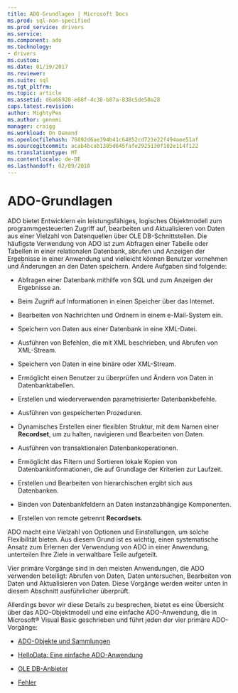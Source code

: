 ```yaml
---
title: ADO-Grundlagen | Microsoft Docs
ms.prod: sql-non-specified
ms.prod_service: drivers
ms.service: 
ms.component: ado
ms.technology:
- drivers
ms.custom: 
ms.date: 01/19/2017
ms.reviewer: 
ms.suite: sql
ms.tgt_pltfrm: 
ms.topic: article
ms.assetid: d6a66928-e68f-4c38-b87a-838c5de50a28
caps.latest.revision: 
author: MightyPen
ms.author: genemi
manager: craigg
ms.workload: On Demand
ms.openlocfilehash: 76892d6ae394b41c64852cd721e22f494aee51af
ms.sourcegitcommit: acab4bcab1385d645fafe2925130f102e114f122
ms.translationtype: MT
ms.contentlocale: de-DE
ms.lasthandoff: 02/09/2018
---
```

# <a name="ado-fundamentals"></a>ADO-Grundlagen
ADO bietet Entwicklern ein leistungsfähiges, logisches Objektmodell zum programmgesteuerten Zugriff auf, bearbeiten und Aktualisieren von Daten aus einer Vielzahl von Datenquellen über OLE DB-Schnittstellen. Die häufigste Verwendung von ADO ist zum Abfragen einer Tabelle oder Tabellen in einer relationalen Datenbank, abrufen und Anzeigen der Ergebnisse in einer Anwendung und vielleicht können Benutzer vornehmen und Änderungen an den Daten speichern. Andere Aufgaben sind folgende:  
  
-   Abfragen einer Datenbank mithilfe von SQL und zum Anzeigen der Ergebnisse an.  
  
-   Beim Zugriff auf Informationen in einen Speicher über das Internet.  
  
-   Bearbeiten von Nachrichten und Ordnern in einem e-Mail-System ein.  
  
-   Speichern von Daten aus einer Datenbank in eine XML-Datei.  
  
-   Ausführen von Befehlen, die mit XML beschrieben, und Abrufen von XML-Stream.  
  
-   Speichern von Daten in eine binäre oder XML-Stream.  
  
-   Ermöglicht einen Benutzer zu überprüfen und Ändern von Daten in Datenbanktabellen.  
  
-   Erstellen und wiederverwenden parametrisierter Datenbankbefehle.  
  
-   Ausführen von gespeicherten Prozeduren.  
  
-   Dynamisches Erstellen einer flexiblen Struktur, mit dem Namen einer **Recordset**, um zu halten, navigieren und Bearbeiten von Daten.  
  
-   Ausführen von transaktionalen Datenbankoperationen.  
  
-   Ermöglicht das Filtern und Sortieren lokale Kopien von Datenbankinformationen, die auf Grundlage der Kriterien zur Laufzeit.  
  
-   Erstellen und Bearbeiten von hierarchischen ergibt sich aus Datenbanken.  
  
-   Binden von Datenbankfeldern an Daten instanzabhängige Komponenten.  
  
-   Erstellen von remote getrennt **Recordsets**.  
  
 ADO macht eine Vielzahl von Optionen und Einstellungen, um solche Flexibilität bieten. Aus diesem Grund ist es wichtig, einen systematische Ansatz zum Erlernen der Verwendung von ADO in einer Anwendung, unterteilen Ihre Ziele in verwaltbare Teile aufgeteilt.  
  
 Vier primäre Vorgänge sind in den meisten Anwendungen, die ADO verwenden beteiligt: Abrufen von Daten, Daten untersuchen, Bearbeiten von Daten und Aktualisieren von Daten. Diese Vorgänge werden weiter unten in diesem Abschnitt ausführlicher überprüft.  
  
 Allerdings bevor wir diese Details zu besprechen, bietet es eine Übersicht über das ADO-Objektmodell und eine einfache ADO-Anwendung, die in Microsoft® Visual Basic geschrieben und führt jeden der vier primäre ADO-Vorgänge:  
  
-   [ADO-Objekte und Sammlungen](../../../ado/guide/data/ado-objects-and-collections.md)  
  
-   [HelloData: Eine einfache ADO-Anwendung](../../../ado/guide/data/hellodata-a-simple-ado-application.md)  
  
-   [OLE DB-Anbieter](../../../ado/guide/data/ole-db-providers-ado.md)  
  
-   [Fehler](../../../ado/guide/data/errors-ado.md)
